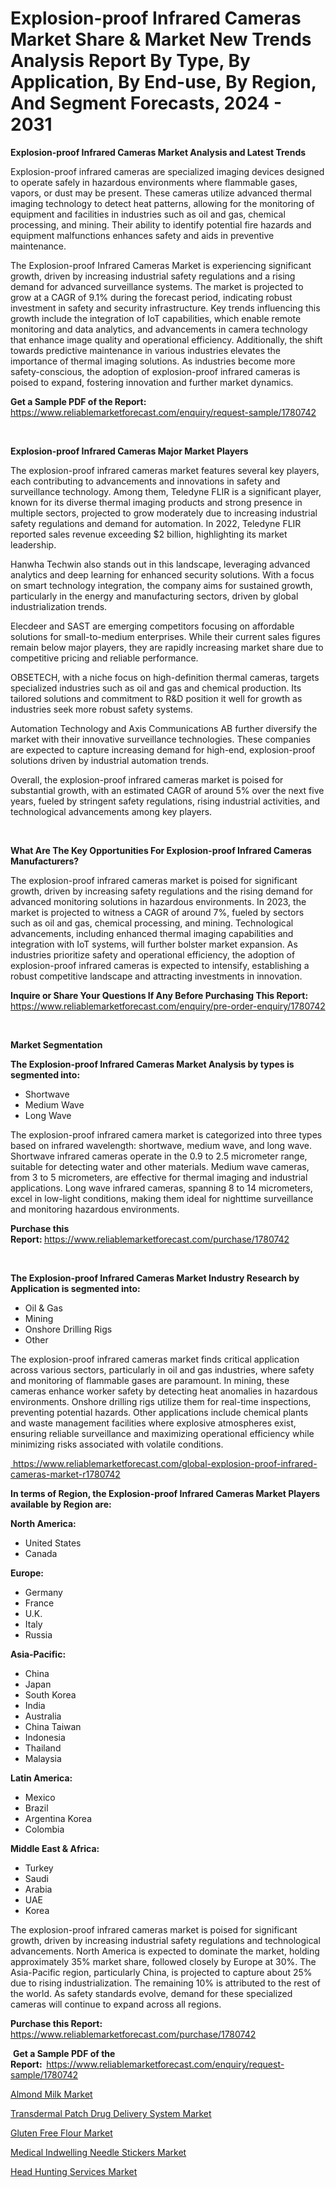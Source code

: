 <p><h1>Explosion-proof Infrared Cameras Market Share & Market New Trends Analysis Report By Type, By Application, By End-use, By Region, And Segment Forecasts, 2024 - 2031</h1></p><p><strong>Explosion-proof Infrared Cameras Market Analysis and Latest Trends</strong></p>
<p><p>Explosion-proof infrared cameras are specialized imaging devices designed to operate safely in hazardous environments where flammable gases, vapors, or dust may be present. These cameras utilize advanced thermal imaging technology to detect heat patterns, allowing for the monitoring of equipment and facilities in industries such as oil and gas, chemical processing, and mining. Their ability to identify potential fire hazards and equipment malfunctions enhances safety and aids in preventive maintenance.</p><p>The Explosion-proof Infrared Cameras Market is experiencing significant growth, driven by increasing industrial safety regulations and a rising demand for advanced surveillance systems. The market is projected to grow at a CAGR of 9.1% during the forecast period, indicating robust investment in safety and security infrastructure. Key trends influencing this growth include the integration of IoT capabilities, which enable remote monitoring and data analytics, and advancements in camera technology that enhance image quality and operational efficiency. Additionally, the shift towards predictive maintenance in various industries elevates the importance of thermal imaging solutions. As industries become more safety-conscious, the adoption of explosion-proof infrared cameras is poised to expand, fostering innovation and further market dynamics.</p></p>
<p><strong>Get a Sample PDF of the Report:&nbsp;</strong> <a href="https://www.reliablemarketforecast.com/enquiry/request-sample/1780742?utm_campaign=1134&utm_medium=2&utm_source=Github&utm_content=ia&utm_term=09102024&utm_id=explosion-proof-infrared-cameras">https://www.reliablemarketforecast.com/enquiry/request-sample/1780742</a></p>
<p>&nbsp;</p>
<p><strong>Explosion-proof Infrared Cameras Major Market Players</strong></p>
<p><p>The explosion-proof infrared cameras market features several key players, each contributing to advancements and innovations in safety and surveillance technology. Among them, Teledyne FLIR is a significant player, known for its diverse thermal imaging products and strong presence in multiple sectors, projected to grow moderately due to increasing industrial safety regulations and demand for automation. In 2022, Teledyne FLIR reported sales revenue exceeding $2 billion, highlighting its market leadership.</p><p>Hanwha Techwin also stands out in this landscape, leveraging advanced analytics and deep learning for enhanced security solutions. With a focus on smart technology integration, the company aims for sustained growth, particularly in the energy and manufacturing sectors, driven by global industrialization trends.</p><p>Elecdeer and SAST are emerging competitors focusing on affordable solutions for small-to-medium enterprises. While their current sales figures remain below major players, they are rapidly increasing market share due to competitive pricing and reliable performance.</p><p>OBSETECH, with a niche focus on high-definition thermal cameras, targets specialized industries such as oil and gas and chemical production. Its tailored solutions and commitment to R&D position it well for growth as industries seek more robust safety systems.</p><p>Automation Technology and Axis Communications AB further diversify the market with their innovative surveillance technologies. These companies are expected to capture increasing demand for high-end, explosion-proof solutions driven by industrial automation trends.</p><p>Overall, the explosion-proof infrared cameras market is poised for substantial growth, with an estimated CAGR of around 5% over the next five years, fueled by stringent safety regulations, rising industrial activities, and technological advancements among key players.</p></p>
<p>&nbsp;</p>
<p><strong>What Are The Key Opportunities For Explosion-proof Infrared Cameras Manufacturers?</strong></p>
<p><p>The explosion-proof infrared cameras market is poised for significant growth, driven by increasing safety regulations and the rising demand for advanced monitoring solutions in hazardous environments. In 2023, the market is projected to witness a CAGR of around 7%, fueled by sectors such as oil and gas, chemical processing, and mining. Technological advancements, including enhanced thermal imaging capabilities and integration with IoT systems, will further bolster market expansion. As industries prioritize safety and operational efficiency, the adoption of explosion-proof infrared cameras is expected to intensify, establishing a robust competitive landscape and attracting investments in innovation.</p></p>
<p><strong>Inquire or Share Your Questions If Any Before Purchasing This Report:</strong> <a href="https://www.reliablemarketforecast.com/enquiry/pre-order-enquiry/1780742?utm_campaign=1134&utm_medium=2&utm_source=Github&utm_content=ia&utm_term=09102024&utm_id=explosion-proof-infrared-cameras">https://www.reliablemarketforecast.com/enquiry/pre-order-enquiry/1780742</a></p>
<p>&nbsp;</p>
<p><strong>Market Segmentation</strong></p>
<p><strong>The Explosion-proof Infrared Cameras Market Analysis by types is segmented into:</strong></p>
<p><ul><li>Shortwave</li><li>Medium Wave</li><li>Long Wave</li></ul></p>
<p><p>The explosion-proof infrared camera market is categorized into three types based on infrared wavelength: shortwave, medium wave, and long wave. Shortwave infrared cameras operate in the 0.9 to 2.5 micrometer range, suitable for detecting water and other materials. Medium wave cameras, from 3 to 5 micrometers, are effective for thermal imaging and industrial applications. Long wave infrared cameras, spanning 8 to 14 micrometers, excel in low-light conditions, making them ideal for nighttime surveillance and monitoring hazardous environments.</p></p>
<p><strong>Purchase this Report:&nbsp;</strong><a href="https://www.reliablemarketforecast.com/purchase/1780742?utm_campaign=1134&utm_medium=2&utm_source=Github&utm_content=ia&utm_term=09102024&utm_id=explosion-proof-infrared-cameras">https://www.reliablemarketforecast.com/purchase/1780742</a></p>
<p>&nbsp;</p>
<p><strong>The Explosion-proof Infrared Cameras Market Industry Research by Application is segmented into:</strong></p>
<p><ul><li>Oil & Gas</li><li>Mining</li><li>Onshore Drilling Rigs</li><li>Other</li></ul></p>
<p><p>The explosion-proof infrared cameras market finds critical application across various sectors, particularly in oil and gas industries, where safety and monitoring of flammable gases are paramount. In mining, these cameras enhance worker safety by detecting heat anomalies in hazardous environments. Onshore drilling rigs utilize them for real-time inspections, preventing potential hazards. Other applications include chemical plants and waste management facilities where explosive atmospheres exist, ensuring reliable surveillance and maximizing operational efficiency while minimizing risks associated with volatile conditions.</p></p>
<p><a href="https://www.reliablemarketforecast.com/global-explosion-proof-infrared-cameras-market-r1780742?utm_campaign=1134&utm_medium=2&utm_source=Github&utm_content=ia&utm_term=09102024&utm_id=explosion-proof-infrared-cameras">&nbsp;https://www.reliablemarketforecast.com/global-explosion-proof-infrared-cameras-market-r1780742</a></p>
<p><strong>In terms of Region, the Explosion-proof Infrared Cameras Market Players available by Region are:</strong></p>
<p>
    <p> <strong> North America: </strong>
        <ul>
            <li>United States</li>
            <li>Canada</li>
        </ul>
        </p> 
    <p> <strong> Europe: </strong>
        <ul>
            <li>Germany</li>
            <li>France</li>
            <li>U.K.</li>
            <li>Italy</li>
            <li>Russia</li>
        </ul>
        </p> 
    <p> <strong> Asia-Pacific: </strong>
        <ul>
            <li>China</li>
            <li>Japan</li>
            <li>South Korea</li>
            <li>India</li>
            <li>Australia</li>
            <li>China Taiwan</li>
            <li>Indonesia</li>
            <li>Thailand</li>
            <li>Malaysia</li>
        </ul>
        </p> 
    <p> <strong> Latin America: </strong>
        <ul>
            <li>Mexico</li>
            <li>Brazil</li>
            <li>Argentina Korea</li>
            <li>Colombia</li>
        </ul>
        </p> 
    <p> <strong> Middle East & Africa: </strong>
        <ul>
            <li>Turkey</li>
            <li>Saudi</li>
            <li>Arabia</li>
            <li>UAE</li>
            <li>Korea</li>
        </ul>
    </p>
    </p>
<p><p>The explosion-proof infrared cameras market is poised for significant growth, driven by increasing industrial safety regulations and technological advancements. North America is expected to dominate the market, holding approximately 35% market share, followed closely by Europe at 30%. The Asia-Pacific region, particularly China, is projected to capture about 25% due to rising industrialization. The remaining 10% is attributed to the rest of the world. As safety standards evolve, demand for these specialized cameras will continue to expand across all regions.</p></p>
<p><strong>Purchase this Report: </strong><a href="https://www.reliablemarketforecast.com/purchase/1780742?utm_campaign=1134&utm_medium=2&utm_source=Github&utm_content=ia&utm_term=09102024&utm_id=explosion-proof-infrared-cameras">https://www.reliablemarketforecast.com/purchase/1780742</a></p>
<p>&nbsp;<strong>Get a Sample PDF of the Report:&nbsp;&nbsp;</strong><a href="https://www.reliablemarketforecast.com/enquiry/request-sample/1780742?utm_campaign=1134&utm_medium=2&utm_source=Github&utm_content=ia&utm_term=09102024&utm_id=explosion-proof-infrared-cameras">https://www.reliablemarketforecast.com/enquiry/request-sample/1780742</a></p>
<p><strong></strong></p>
<p><p><a href="https://issuu.com/reportprime-2/docs/almond-milk-market-size-2030.pptx_6027ec8d0d7c80?utm_campaign=1134&utm_medium=2&utm_source=Github&utm_content=ia&utm_term=09102024&utm_id=explosion-proof-infrared-cameras">Almond Milk Market</a></p><p><a href="https://www.linkedin.com/pulse/global-transdermal-patch-drug-delivery-system-market-pulse-rsjse?utm_campaign=1134&utm_medium=2&utm_source=Github&utm_content=ia&utm_term=09102024&utm_id=explosion-proof-infrared-cameras">Transdermal Patch Drug Delivery System Market</a></p><p><a href="https://issuu.com/reportprime-2/docs/gluten-free-flour-market-size-2030._1127a598ff3b6d?utm_campaign=1134&utm_medium=2&utm_source=Github&utm_content=ia&utm_term=09102024&utm_id=explosion-proof-infrared-cameras">Gluten Free Flour Market</a></p><p><a href="https://github.com/maq4brod/Market-Research-Report-List-1/blob/main/medical-indwelling-needle-stickers-market.md?utm_campaign=1134&utm_medium=2&utm_source=Github&utm_content=ia&utm_term=09102024&utm_id=explosion-proof-infrared-cameras">Medical Indwelling Needle Stickers Market</a></p><p><a href="https://www.linkedin.com/pulse/market-forecast-global-head-hunting-services-trends-impact-yrpwc?utm_campaign=1134&utm_medium=2&utm_source=Github&utm_content=ia&utm_term=09102024&utm_id=explosion-proof-infrared-cameras">Head Hunting Services Market</a></p></p>
